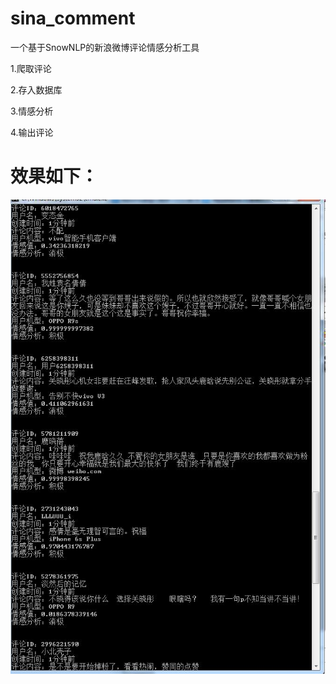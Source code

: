 # sina_comment
一个基于SnowNLP的新浪微博评论情感分析工具


1.爬取评论

2.存入数据库

3.情感分析

4.输出评论


# 效果如下：
![](https://github.com/NateHuangHao/sina_comment/raw/master/readme_image/demo.jpg)
